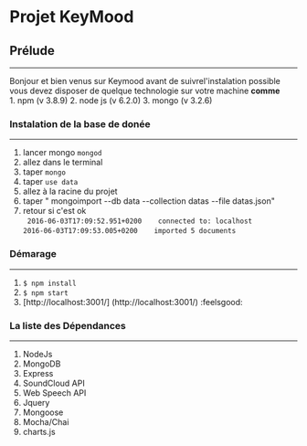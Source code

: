 # Projet KeyMood 
## Prélude
-------------
 Bonjour et bien venus sur Keymood avant  de suivrel'instalation possible vous devez disposer de quelque technologie
 sur votre machine **comme**  
    1. npm (v 3.8.9)
    2. node js (v 6.2.0)
    3. mongo (v 3.2.6)
### Instalation de la base de donée
-----------------------------------------
 1. lancer mongo ```mongod```
 2. allez dans le terminal
 3. taper ``mongo``
 4. taper ```use data```
 5. allez  à la racine du  projet 
 6. taper " mongoimport --db data --collection datas --file datas.json"
 7. retour si c'est ok  
  `
  2016-06-03T17:09:52.951+0200    connected to: localhost`  
   `2016-06-03T17:09:53.005+0200    imported 5 documents
 `
 
### Démarage
----------------------------
1. ```$ npm install```  
2. ```$ npm start```  
3. [http://localhost:3001/] (http://localhost:3001/) :feelsgood:  

### La liste des Dépendances
---------------------------------
1. NodeJs
2. MongoDB
3. Express 
4. SoundCloud API
5. Web Speech API
6. Jquery
7. Mongoose
8. Mocha/Chai
9. charts.js